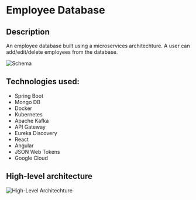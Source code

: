 # Employee Database

## Description
An employee database built using a microservices architechture. A user can add/edit/delete employees from the database.

![Schema](https://res.cloudinary.com/diexi8g0j/image/upload/v1641482655/fscc_us_eigeqi.png)

## Technologies used:
 - Spring Boot
 - Mongo DB
 - Docker
 - Kubernetes
 - Apache Kafka
 - API Gateway
 - Eureka Discovery
 - React
 - Angular
 - JSON Web Tokens
 - Google Cloud
 
 ## High-level architecture
 ![High-Level Architechture](https://res.cloudinary.com/diexi8g0j/image/upload/v1640189051/Screenshot_31_f3ju8u.png)
